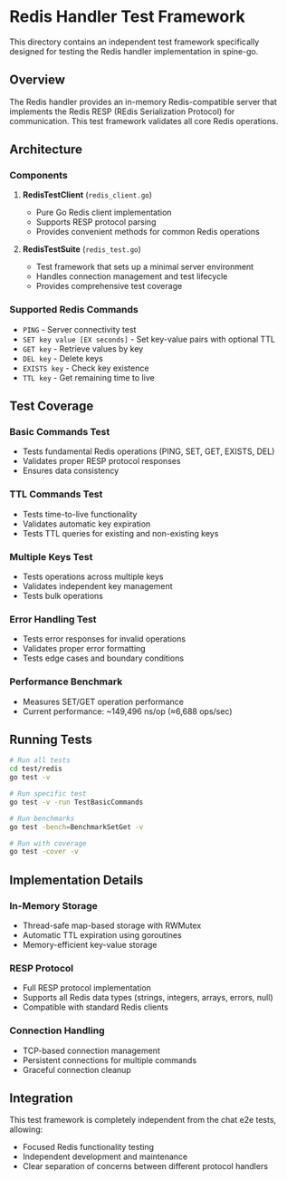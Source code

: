 # Redis Handler Test Framework

This directory contains an independent test framework specifically designed for testing the Redis handler implementation in spine-go.

## Overview

The Redis handler provides an in-memory Redis-compatible server that implements the Redis RESP (REdis Serialization Protocol) for communication. This test framework validates all core Redis operations.

## Architecture

### Components

1. **RedisTestClient** (`redis_client.go`)
   - Pure Go Redis client implementation
   - Supports RESP protocol parsing
   - Provides convenient methods for common Redis operations

2. **RedisTestSuite** (`redis_test.go`)
   - Test framework that sets up a minimal server environment
   - Handles connection management and test lifecycle
   - Provides comprehensive test coverage

### Supported Redis Commands

- `PING` - Server connectivity test
- `SET key value [EX seconds]` - Set key-value pairs with optional TTL
- `GET key` - Retrieve values by key
- `DEL key` - Delete keys
- `EXISTS key` - Check key existence
- `TTL key` - Get remaining time to live

## Test Coverage

### Basic Commands Test
- Tests fundamental Redis operations (PING, SET, GET, EXISTS, DEL)
- Validates proper RESP protocol responses
- Ensures data consistency

### TTL Commands Test
- Tests time-to-live functionality
- Validates automatic key expiration
- Tests TTL queries for existing and non-existing keys

### Multiple Keys Test
- Tests operations across multiple keys
- Validates independent key management
- Tests bulk operations

### Error Handling Test
- Tests error responses for invalid operations
- Validates proper error formatting
- Tests edge cases and boundary conditions

### Performance Benchmark
- Measures SET/GET operation performance
- Current performance: ~149,496 ns/op (≈6,688 ops/sec)

## Running Tests

```bash
# Run all tests
cd test/redis
go test -v

# Run specific test
go test -v -run TestBasicCommands

# Run benchmarks
go test -bench=BenchmarkSetGet -v

# Run with coverage
go test -cover -v
```

## Implementation Details

### In-Memory Storage
- Thread-safe map-based storage with RWMutex
- Automatic TTL expiration using goroutines
- Memory-efficient key-value storage

### RESP Protocol
- Full RESP protocol implementation
- Supports all Redis data types (strings, integers, arrays, errors, null)
- Compatible with standard Redis clients

### Connection Handling
- TCP-based connection management
- Persistent connections for multiple commands
- Graceful connection cleanup

## Integration

This test framework is completely independent from the chat e2e tests, allowing:
- Focused Redis functionality testing
- Independent development and maintenance
- Clear separation of concerns between different protocol handlers
